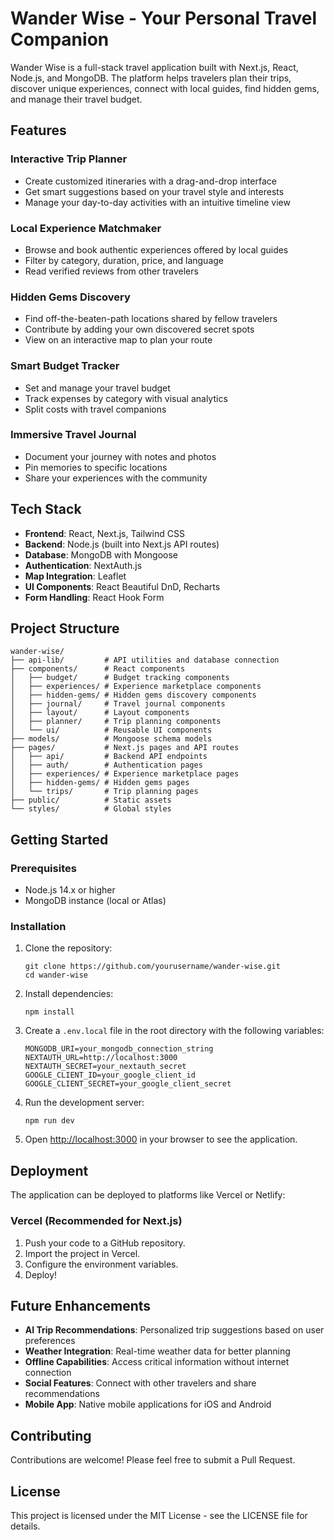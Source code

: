 # Wander Wise - Your Personal Travel Companion

Wander Wise is a full-stack travel application built with Next.js, React, Node.js, and MongoDB. The platform helps travelers plan their trips, discover unique experiences, connect with local guides, find hidden gems, and manage their travel budget.

## Features

### Interactive Trip Planner
- Create customized itineraries with a drag-and-drop interface
- Get smart suggestions based on your travel style and interests
- Manage your day-to-day activities with an intuitive timeline view

### Local Experience Matchmaker
- Browse and book authentic experiences offered by local guides
- Filter by category, duration, price, and language
- Read verified reviews from other travelers

### Hidden Gems Discovery
- Find off-the-beaten-path locations shared by fellow travelers
- Contribute by adding your own discovered secret spots
- View on an interactive map to plan your route

### Smart Budget Tracker
- Set and manage your travel budget
- Track expenses by category with visual analytics
- Split costs with travel companions

### Immersive Travel Journal
- Document your journey with notes and photos
- Pin memories to specific locations
- Share your experiences with the community

## Tech Stack

- **Frontend**: React, Next.js, Tailwind CSS
- **Backend**: Node.js (built into Next.js API routes)
- **Database**: MongoDB with Mongoose
- **Authentication**: NextAuth.js
- **Map Integration**: Leaflet
- **UI Components**: React Beautiful DnD, Recharts
- **Form Handling**: React Hook Form

## Project Structure

```
wander-wise/
├── api-lib/         # API utilities and database connection
├── components/      # React components
│   ├── budget/      # Budget tracking components
│   ├── experiences/ # Experience marketplace components
│   ├── hidden-gems/ # Hidden gems discovery components
│   ├── journal/     # Travel journal components
│   ├── layout/      # Layout components
│   ├── planner/     # Trip planning components
│   └── ui/          # Reusable UI components
├── models/          # Mongoose schema models
├── pages/           # Next.js pages and API routes
│   ├── api/         # Backend API endpoints
│   ├── auth/        # Authentication pages
│   ├── experiences/ # Experience marketplace pages
│   ├── hidden-gems/ # Hidden gems pages 
│   └── trips/       # Trip planning pages
├── public/          # Static assets
└── styles/          # Global styles
```

## Getting Started

### Prerequisites

- Node.js 14.x or higher
- MongoDB instance (local or Atlas)

### Installation

1. Clone the repository:
   ```
   git clone https://github.com/yourusername/wander-wise.git
   cd wander-wise
   ```

2. Install dependencies:
   ```
   npm install
   ```

3. Create a `.env.local` file in the root directory with the following variables:
   ```
   MONGODB_URI=your_mongodb_connection_string
   NEXTAUTH_URL=http://localhost:3000
   NEXTAUTH_SECRET=your_nextauth_secret
   GOOGLE_CLIENT_ID=your_google_client_id
   GOOGLE_CLIENT_SECRET=your_google_client_secret
   ```

4. Run the development server:
   ```
   npm run dev
   ```

5. Open [http://localhost:3000](http://localhost:3000) in your browser to see the application.

## Deployment

The application can be deployed to platforms like Vercel or Netlify:

### Vercel (Recommended for Next.js)

1. Push your code to a GitHub repository.
2. Import the project in Vercel.
3. Configure the environment variables.
4. Deploy!

## Future Enhancements

- **AI Trip Recommendations**: Personalized trip suggestions based on user preferences
- **Weather Integration**: Real-time weather data for better planning
- **Offline Capabilities**: Access critical information without internet connection
- **Social Features**: Connect with other travelers and share recommendations
- **Mobile App**: Native mobile applications for iOS and Android

## Contributing

Contributions are welcome! Please feel free to submit a Pull Request.

## License

This project is licensed under the MIT License - see the LICENSE file for details.